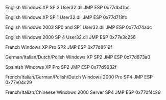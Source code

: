 English Windows XP SP 2 User32.dll JMP ESP 0x77db41bc

English Windows XP SP 1 User32.dll JMP ESP 0x77d718fc

English Windows 2003 SP0 and SP1 User32.dll JMP ESP 0x77d74adc

English Windows 2000 SP 4 User32.dll JMP ESP 0x77e3c256

French Windows XP Pro SP2 JMP ESP 0x77d8519f

German/Italian/Dutch/Polish Windows XP SP2 JMP ESP 0x77d873a0

Spainish Windows XP Pro SP2 JMP ESP 0x77d9932f

French/Italian/German/Polish/Dutch Windows 2000 Pro SP4 JMP ESP 0x77e04c29

French/Italian/Chineese Windows 2000 Server SP4 JMP ESP 0x77df4c29